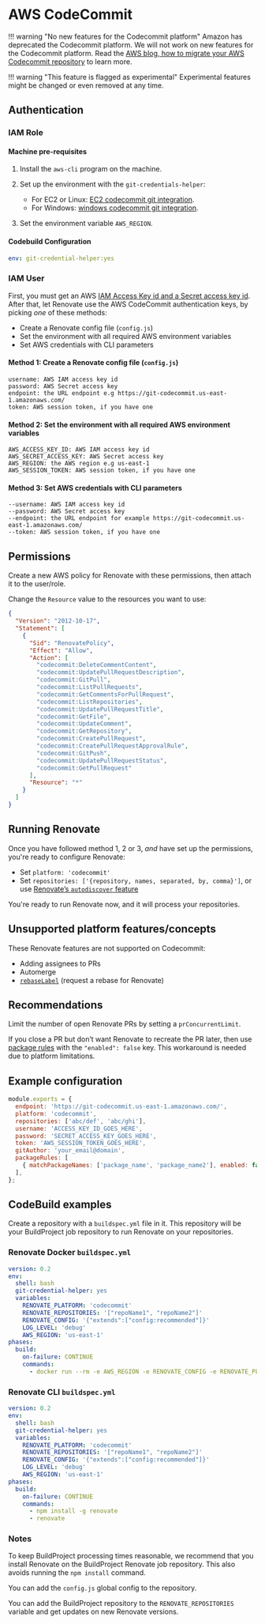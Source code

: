 # AWS CodeCommit

<!-- prettier-ignore -->
!!! warning "No new features for the Codecommit platform"
    Amazon has deprecated the Codecommit platform.
    We will not work on new features for the Codecommit platform.
    Read the [AWS blog, how to migrate your AWS Codecommit repository](https://aws.amazon.com/blogs/devops/how-to-migrate-your-aws-codecommit-repository-to-another-git-provider/) to learn more.

<!-- prettier-ignore -->
!!! warning "This feature is flagged as experimental"
    Experimental features might be changed or even removed at any time.

## Authentication

### IAM Role

#### Machine pre-requisites

<!--
  TODO: remove ignore
  prettier & markdownlint conflicting nested list format
  see: https://github.com/renovatebot/renovate/pull/30608
-->
<!-- prettier-ignore -->
1. Install the `aws-cli` program on the machine.
2. Set up the environment with the `git-credentials-helper`:
    - For EC2 or Linux: [EC2 codecommit git integration](https://aws.amazon.com/premiumsupport/knowledge-center/codecommit-git-repositories-ec2/).
    - For Windows: [windows codecommit git integration](https://docs.aws.amazon.com/codecommit/latest/userguide/setting-up-https-windows.html).

3. Set the environment variable `AWS_REGION`.

#### Codebuild Configuration

```yaml title="Add git-credential helper to your buildspec.yml file"
env: git-credential-helper:yes
```

### IAM User

First, you must get an AWS [IAM Access Key id and a Secret access key id](https://docs.aws.amazon.com/IAM/latest/UserGuide/id_credentials_access-keys.html).
After that, let Renovate use the AWS CodeCommit authentication keys, by picking _one_ of these methods:

- Create a Renovate config file (`config.js`)
- Set the environment with all required AWS environment variables
- Set AWS credentials with CLI parameters

#### Method 1: Create a Renovate config file (`config.js`)

```
username: AWS IAM access key id
password: AWS Secret access key
endpoint: the URL endpoint e.g https://git-codecommit.us-east-1.amazonaws.com/
token: AWS session token, if you have one
```

#### Method 2: Set the environment with all required AWS environment variables

```
AWS_ACCESS_KEY_ID: AWS IAM access key id
AWS_SECRET_ACCESS_KEY: AWS Secret access key
AWS_REGION: the AWS region e.g us-east-1
AWS_SESSION_TOKEN: AWS session token, if you have one
```

#### Method 3: Set AWS credentials with CLI parameters

```
--username: AWS IAM access key id
--password: AWS Secret access key
--endpoint: the URL endpoint for example https://git-codecommit.us-east-1.amazonaws.com/
--token: AWS session token, if you have one
```

## Permissions

Create a new AWS policy for Renovate with these permissions, then attach it to the user/role.

Change the `Resource` value to the resources you want to use:

```json title="Example policy JSON file"
{
  "Version": "2012-10-17",
  "Statement": [
    {
      "Sid": "RenovatePolicy",
      "Effect": "Allow",
      "Action": [
        "codecommit:DeleteCommentContent",
        "codecommit:UpdatePullRequestDescription",
        "codecommit:GitPull",
        "codecommit:ListPullRequests",
        "codecommit:GetCommentsForPullRequest",
        "codecommit:ListRepositories",
        "codecommit:UpdatePullRequestTitle",
        "codecommit:GetFile",
        "codecommit:UpdateComment",
        "codecommit:GetRepository",
        "codecommit:CreatePullRequest",
        "codecommit:CreatePullRequestApprovalRule",
        "codecommit:GitPush",
        "codecommit:UpdatePullRequestStatus",
        "codecommit:GetPullRequest"
      ],
      "Resource": "*"
    }
  ]
}
```

## Running Renovate

Once you have followed method 1, 2 or 3, _and_ have set up the permissions, you're ready to configure Renovate:

- Set `platform: 'codecommit'`
- Set `repositories: ['{repository, names, separated, by, comma}']`, or use [Renovate’s `autodiscover` feature](../../../self-hosted-configuration.md#autodiscover)

You're ready to run Renovate now, and it will process your repositories.

## Unsupported platform features/concepts

These Renovate features are not supported on Codecommit:

- Adding assignees to PRs
- Automerge
- [`rebaseLabel`](../../../configuration-options.md#rebaselabel) (request a rebase for Renovate)

## Recommendations

Limit the number of open Renovate PRs by setting a `prConcurrentLimit`.

If you close a PR but don’t want Renovate to recreate the PR later, then use [package rules](../../../configuration-options.md#packagerules) with the `"enabled": false` key.
This workaround is needed due to platform limitations.

## Example configuration

```js title="Example config.js file"
module.exports = {
  endpoint: 'https://git-codecommit.us-east-1.amazonaws.com/',
  platform: 'codecommit',
  repositories: ['abc/def', 'abc/ghi'],
  username: 'ACCESS_KEY_ID_GOES_HERE',
  password: 'SECRET_ACCESS_KEY_GOES_HERE',
  token: 'AWS_SESSION_TOKEN_GOES_HERE',
  gitAuthor: 'your_email@domain',
  packageRules: [
    { matchPackageNames: ['package_name', 'package_name2'], enabled: false },
  ],
};
```

## CodeBuild examples

Create a repository with a `buildspec.yml` file in it.
This repository will be your BuildProject job repository to run Renovate on your repositories.

### Renovate Docker `buildspec.yml`

```yml title="Example buildspec.yml file"
version: 0.2
env:
  shell: bash
  git-credential-helper: yes
  variables:
    RENOVATE_PLATFORM: 'codecommit'
    RENOVATE_REPOSITORIES: '["repoName1", "repoName2"]'
    RENOVATE_CONFIG: '{"extends":["config:recommended"]}'
    LOG_LEVEL: 'debug'
    AWS_REGION: 'us-east-1'
phases:
  build:
    on-failure: CONTINUE
    commands:
      - docker run --rm -e AWS_REGION -e RENOVATE_CONFIG -e RENOVATE_PLATFORM -e RENOVATE_REPOSITORIES -e LOG_LEVEL renovate/renovate
```

### Renovate CLI `buildspec.yml`

```yml title="Example buildspec.yml file"
version: 0.2
env:
  shell: bash
  git-credential-helper: yes
  variables:
    RENOVATE_PLATFORM: 'codecommit'
    RENOVATE_REPOSITORIES: '["repoName1", "repoName2"]'
    RENOVATE_CONFIG: '{"extends":["config:recommended"]}'
    LOG_LEVEL: 'debug'
    AWS_REGION: 'us-east-1'
phases:
  build:
    on-failure: CONTINUE
    commands:
      - npm install -g renovate
      - renovate
```

### Notes

To keep BuildProject processing times reasonable, we recommend that you install Renovate on the BuildProject Renovate job repository.
This also avoids running the `npm install` command.

You can add the `config.js` global config to the repository.

You can add the BuildProject repository to the `RENOVATE_REPOSITORIES` variable and get updates on new Renovate versions.
